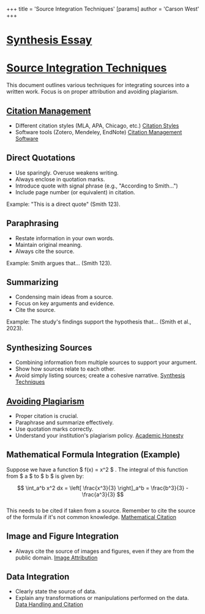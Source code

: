 +++
 title = 'Source Integration Techniques'
[params]
	author = 'Carson West'
+++
# [Synthesis Essay](./../synthesis-essay/)
# [Source Integration Techniques](./../source-integration-techniques/)

This document outlines various techniques for integrating sources into a written work.  Focus is on proper attribution and avoiding plagiarism.

## [Citation Management](./../citation-management/)

*   Different citation styles (MLA, APA, Chicago, etc.)  [Citation Styles](./../citation-styles/)
*   Software tools (Zotero, Mendeley, EndNote) [Citation Management Software](./../citation-management-software/)


## Direct Quotations

*   Use sparingly.  Overuse weakens writing.
*   Always enclose in quotation marks.
*   Introduce quote with signal phrase (e.g., "According to Smith...")
*   Include page number (or equivalent) in citation.

Example: "This is a direct quote" (Smith 123).


## Paraphrasing

*   Restate information in your own words.
*   Maintain original meaning.
*   Always cite the source.

Example: Smith argues that... (Smith 123).


## Summarizing

*   Condensing main ideas from a source.
*   Focus on key arguments and evidence.
*   Cite the source.

Example:  The study's findings support the hypothesis that... (Smith et al., 2023).


## Synthesizing Sources

*   Combining information from multiple sources to support your argument.
*   Show how sources relate to each other.
*   Avoid simply listing sources; create a cohesive narrative.  [Synthesis Techniques](./../synthesis-techniques/)


## [Avoiding Plagiarism](./../avoiding-plagiarism/)

*   Proper citation is crucial.
*   Paraphrase and summarize effectively.
*   Use quotation marks correctly.
*   Understand your institution's plagiarism policy. [Academic Honesty](./../academic-honesty/)


##  Mathematical Formula Integration (Example)

Suppose we have a function  $ f(x) = x^2 $ .  The integral of this function from  $ a $  to  $ b $  is given by:

 $$  \int_a^b x^2 dx = \left[ \frac{x^3}{3} \right]_a^b = \frac{b^3}{3} - \frac{a^3}{3}  $$  
This needs to be cited if taken from a source.  Remember to cite the source of the formula if it's not common knowledge.  [Mathematical Citation](./../mathematical-citation/)


##  Image and Figure Integration

*   Always cite the source of images and figures, even if they are from the public domain. [Image Attribution](./../image-attribution/)


##  Data Integration

*   Clearly state the source of data.
*   Explain any transformations or manipulations performed on the data. [Data Handling and Citation](./../data-handling-and-citation/)


